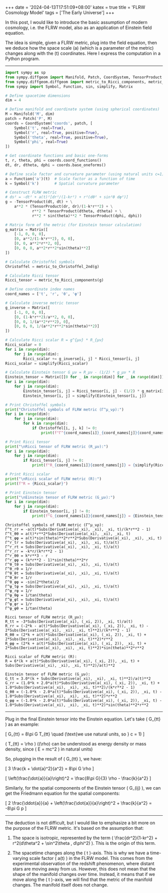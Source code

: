 +++
date = '2024-04-13T17:51:09+08:00'
katex = true
title = 'FLRW Cosmology Model'
tags = ['The Early Universe']
+++

In this post, I would like to introduce the basic assumption of modern cosmology, i.e. the FLRW model, also as an application of Einstein field equation.

The idea is simple, given a FLRW metric, plug into the field equation, then we deduce how the space scale \(a\) (which is a parameter of the metric) changes along with the \(t\) coordinates. Here I express the computation in a Python program.

---

```python
import sympy as sp
from sympy.diffgeom import Manifold, Patch, CoordSystem, TensorProduct
from sympy.diffgeom.diffgeom import metric_to_Ricci_components, metric_to_Christoffel_2nd
from sympy import Symbol, Function, sin, simplify, Matrix

# Define spacetime dimensions
dim = 4

# Define manifold and coordinate system (using spherical coordinates)
M = Manifold('M', dim)
patch = Patch('P', M)
coords = CoordSystem('coords', patch, [
    Symbol('t', real=True),
    Symbol('r', real=True, positive=True),
    Symbol('theta', real=True, positive=True),
    Symbol('phi', real=True)
])

# Get coordinate functions and basic one-forms
t, r, theta, phi = coords.coord_functions()
dt, dr, dtheta, dphi = coords.base_oneforms()

# Define scale factor and curvature parameter (using natural units c=1)
a = Function('a')(t)  # Scale factor as a function of time
k = Symbol('k')       # Spatial curvature parameter

# Construct FLRW metric
# ds² = -dt² + a(t)²[dr²/(1-kr²) + r²(dθ² + sin²θ dφ²)]
g = -TensorProduct(dt, dt) + \
    a**2 * (TensorProduct(dr, dr)/(1-k*r**2) + \
            r**2 * TensorProduct(dtheta, dtheta) + \
            r**2 * sin(theta)**2 * TensorProduct(dphi, dphi))

# Matrix form of the metric (for Einstein tensor calculation)
g_matrix = Matrix([
    [-1, 0, 0, 0],
    [0, a**2/(1-k*r**2), 0, 0],
    [0, 0, a**2*r**2, 0],
    [0, 0, 0, a**2*r**2*sin(theta)**2]
])

# Calculate Christoffel symbols
Christoffel = metric_to_Christoffel_2nd(g)

# Calculate Ricci tensor
Ricci_tensor = metric_to_Ricci_components(g)

# Define coordinate index names
coord_names = ['t', 'r', 'θ', 'φ']

# Calculate inverse metric tensor
g_inverse = Matrix([
    [-1, 0, 0, 0],
    [0, (1-k*r**2)/a**2, 0, 0],
    [0, 0, 1/(a**2*r**2), 0],
    [0, 0, 0, 1/(a**2*r**2*sin(theta)**2)]
])

# Calculate Ricci scalar R = g^{μν} * R_{μν}
Ricci_scalar = 0
for i in range(dim):
    for j in range(dim):
        Ricci_scalar += g_inverse[i, j] * Ricci_tensor[i, j]
Ricci_scalar = simplify(Ricci_scalar)

# Calculate Einstein tensor G_μν = R_μν - (1/2) * g_μν * R
Einstein_tensor = Matrix([[0 for _ in range(dim)] for _ in range(dim)])
for i in range(dim):
    for j in range(dim):
        Einstein_tensor[i, j] = Ricci_tensor[i, j] - (1/2) * g_matrix[i, j] * Ricci_scalar
        Einstein_tensor[i, j] = simplify(Einstein_tensor[i, j])

# Print Christoffel symbols
print("Christoffel symbols of FLRW metric (Γ^μ_νρ):")
for i in range(dim):
    for j in range(dim):
        for k in range(dim):
            if Christoffel[i, j, k] != 0:
                print(f"Γ^{coord_names[i]}_{coord_names[j]}{coord_names[k]} = {simplify(Christoffel[i, j, k])}")

# Print Ricci tensor
print("\nRicci tensor of FLRW metric (R_μν):")
for i in range(dim):
    for j in range(dim):
        if Ricci_tensor[i, j] != 0:
            print(f"R_{coord_names[i]}{coord_names[j]} = {simplify(Ricci_tensor[i, j])}")

# Print Ricci scalar
print("\nRicci scalar of FLRW metric (R):")
print(f"R = {Ricci_scalar}")

# Print Einstein tensor
print("\nEinstein tensor of FLRW metric (G_μν):")
for i in range(dim):
    for j in range(dim):
        if Einstein_tensor[i, j] != 0:
            print(f"G_{coord_names[i]}{coord_names[j]} = {Einstein_tensor[i, j]}")
```
```
Christoffel symbols of FLRW metric (Γ^μ_νρ):
Γ^t_rr = -a(t)*Subs(Derivative(a(_xi), _xi), _xi, t)/(k*r**2 - 1)
Γ^t_θθ = a(t)*r**2*Subs(Derivative(a(_xi), _xi), _xi, t)
Γ^t_φφ = a(t)*sin(theta)**2*r**2*Subs(Derivative(a(_xi), _xi), _xi, t)
Γ^r_tr = Subs(Derivative(a(_xi), _xi), _xi, t)/a(t)
Γ^r_rt = Subs(Derivative(a(_xi), _xi), _xi, t)/a(t)
Γ^r_rr = -k*r/(k*r**2 - 1)
Γ^r_θθ = k*r**3 - r
Γ^r_φφ = (k*r**2 - 1)*sin(theta)**2*r
Γ^θ_tθ = Subs(Derivative(a(_xi), _xi), _xi, t)/a(t)
Γ^θ_rθ = 1/r
Γ^θ_θt = Subs(Derivative(a(_xi), _xi), _xi, t)/a(t)
Γ^θ_θr = 1/r
Γ^θ_φφ = -sin(2*theta)/2
Γ^φ_tφ = Subs(Derivative(a(_xi), _xi), _xi, t)/a(t)
Γ^φ_rφ = 1/r
Γ^φ_θφ = 1/tan(theta)
Γ^φ_φt = Subs(Derivative(a(_xi), _xi), _xi, t)/a(t)
Γ^φ_φr = 1/r
Γ^φ_φθ = 1/tan(theta)

Ricci tensor of FLRW metric (R_μν):
R_tt = -3*Subs(Derivative(a(_xi), (_xi, 2)), _xi, t)/a(t)
R_rr = (-2*k - a(t)*Subs(Derivative(a(_xi), (_xi, 2)), _xi, t) - 2*Subs(Derivative(a(_xi), _xi), _xi, t)**2)/(k*r**2 - 1)
R_θθ = (2*k + a(t)*Subs(Derivative(a(_xi), (_xi, 2)), _xi, t) + 2*Subs(Derivative(a(_xi), _xi), _xi, t)**2)*r**2
R_φφ = (2*k + a(t)*Subs(Derivative(a(_xi), (_xi, 2)), _xi, t) + 2*Subs(Derivative(a(_xi), _xi), _xi, t)**2)*sin(theta)**2*r**2

Ricci scalar of FLRW metric (R):
R = 6*(k + a(t)*Subs(Derivative(a(_xi), (_xi, 2)), _xi, t) + Subs(Derivative(a(_xi), _xi), _xi, t)**2)/a(t)**2

Einstein tensor of FLRW metric (G_μν):
G_tt = 3.0*(k + Subs(Derivative(a(_xi), _xi), _xi, t)**2)/a(t)**2
G_rr = (1.0*k + 2.0*a(t)*Subs(Derivative(a(_xi), (_xi, 2)), _xi, t) + 1.0*Subs(Derivative(a(_xi), _xi), _xi, t)**2)/(k*r**2 - 1)
G_θθ = (-1.0*k - 2.0*a(t)*Subs(Derivative(a(_xi), (_xi, 2)), _xi, t) - 1.0*Subs(Derivative(a(_xi), _xi), _xi, t)**2)*r**2
G_φφ = (-1.0*k - 2.0*a(t)*Subs(Derivative(a(_xi), (_xi, 2)), _xi, t) - 1.0*Subs(Derivative(a(_xi), _xi), _xi, t)**2)*sin(theta)**2*r**2
```

---

Plug in the final Einstein tensor into the Einstein equation. Let's take \( G_{tt} \) as an example:

\[
G_{tt} = 8\pi G T_{tt} \quad (\text{we use natural units, so } c = 1)
\]

\( T_{tt} = \rho \) (\(\rho\) can be understood as energy density or mass density, since \( E = mc^2 \) in natural units)

So, plugging in the result of \( G_{tt} \), we have:

\[
3 \frac{k + \dot{a}^2}{a^2} = 8\pi G \rho
\]

\[
\left(\frac{\dot{a}}{a}\right)^2 = \frac{8\pi G}{3} \rho - \frac{k}{a^2}
\]

Similarly, for the spatial components of the Einstein tensor \( G_{ij} \), we can get the Friedmann equation for the spatial components:

\[
2 \frac{\ddot{a}}{a} + \left(\frac{\dot{a}}{a}\right)^2 + \frac{k}{a^2} = -8\pi G p
\]

---

The deduction is not difficult, but I would like to emphasize a bit more on the purpose of the FLRW metric. It's based on the assumption that:

1. The space is isotropic, represented by the term \( \frac{dr^2}{1-kr^2} + r^2(d\theta^2 + \sin^2\theta \, d\phi^2) \). This is the origin of this term.

2. The spacetime changes along the \( t \)-axis. This is why we have a time-varying scale factor \( a(t) \) in the FLRW model. This comes from the experimental observation of the redshift phenomenon, where distant stars are moving away from us. However, this does not mean that the shape of the manifold changes over time. Instead, it means that if we move along the \( t \)-axis, we will find that the metric of the manifold changes. The manifold itself does not change.



